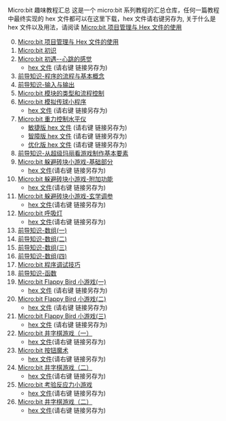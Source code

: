 Micro:bit 趣味教程汇总
这是一个 micro:bit 系列教程的汇总仓库，任何一篇教程中最终实现的 hex 文件都可以在这里下载，hex 文件请右键另存为, 关于什么是 hex 文件以及用法，请阅读 [Micro:bit 项目管理与 Hex 文件的使用](http://www.boydwang.com/2018/11/micro-bit-hex-files/)

0. [Micro:bit 项目管理与 Hex 文件的使用](http://www.boydwang.com/2018/11/micro-bit-hex-files/)
1. [Micro:bit 初识](http://www.boydwang.com/2018/09/microbit-meet/)
2. [Micro:bit 初遇--心跳的感觉](http://www.boydwang.com/2018/09/microbit-heartbeat/)
    + [hex 文件](https://raw.githubusercontent.com/ZhengkunWang/Microbit_Tutorial/master/hex_files/2-xintiao.hex) (请右键 链接另存为)
3. [前导知识-程序的流程与基本概念](http://www.boydwang.com/2018/09/workflows-and-basic-concept/)
4. [前导知识-输入与输出](http://www.boydwang.com/category/open-source-hardware/micro-bit/)
5. [Micro:bit 模块的类型和流程控制](http://www.boydwang.com/2018/09/modules-and-flows/)
6. [Micro:bit 模拟传球小程序](http://www.boydwang.com/2018/09/microbit-chuanqiu/)
    + [hex 文件](https://raw.githubusercontent.com/ZhengkunWang/Microbit_Tutorial/master/hex_files/6-chuanqiu.hex) (请右键 链接另存为)
7. [Micro:bit 重力控制水平仪](http://www.boydwang.com/2018/09/microbit-gravity-control/)
    + [敏捷版 hex 文件](https://raw.githubusercontent.com/ZhengkunWang/Microbit_Tutorial/master/hex_files/7-shuipingyi-minjie.hex)  (请右键 链接另存为)
    + [智障版 hex 文件](https://raw.githubusercontent.com/ZhengkunWang/Microbit_Tutorial/master/hex_files/7-shuipingyi-zhizhang.hex)  (请右键 链接另存为)
    + [优化版 hex 文件](https://raw.githubusercontent.com/ZhengkunWang/Microbit_Tutorial/master/hex_files/7-shuipingyi-youhua.hex)  (请右键 链接另存为)
8. [前导知识-从超级玛丽看游戏制作基本要素](http://www.boydwang.com/2018/09/game-element/)
9. [Micro:bit 躲避砖块小游戏-基础部分](http://www.boydwang.com/2018/10/micro-bit-duobizhuankuai-basic/)
    + [hex 文件](https://raw.githubusercontent.com/ZhengkunWang/Microbit_Tutorial/master/hex_files/9-duobi-jichu.hex)(请右键 链接另存为)
10. [Micro:bit 躲避砖块小游戏-附加功能](http://www.boydwang.com/2018/11/micro-bit-duobizhuankuai-extra/)
    + [hex 文件](https://raw.githubusercontent.com/ZhengkunWang/Microbit_Tutorial/master/hex_files/10-duobi-fujia.hex)(请右键 链接另存为)
11. [Micro:bit 躲避砖块小游戏-玄学调参](http://www.boydwang.com/2018/11/micro-bit-duobizhuankuai-tiaocan/)
    + [hex 文件](https://raw.githubusercontent.com/ZhengkunWang/Microbit_Tutorial/master/hex_files/11-duobi-tiaocan.hex)(请右键 链接另存为)
12. [Micro:bit 呼吸灯](http://www.boydwang.com/2018/12/microbit-huxideng/)
    + [hex 文件](https://raw.githubusercontent.com/ZhengkunWang/Microbit_Tutorial/master/hex_files/12-huxideng-simple.hex)(请右键 链接另存为)
13. [前导知识-数组(一)](http://www.boydwang.com/2019/01/array-part-one/)
14. [前导知识-数组(二)](http://www.boydwang.com/2019/01/array-part-two/)
15. [前导知识-数组(三)](http://www.boydwang.com/2019/01/array-part-three/)
16. [前导知识-数组(四)](http://www.boydwang.com/2019/01/array-part-four/)
17. [Micro:bit 程序调试技巧](https://www.boydwang.com/2019/02/microbit-debug/)
18. [前导知识-函数](https://www.boydwang.com/2019/03/han-shu/)
19. [Micro:bit Flappy Bird 小游戏(一)](https://www.boydwang.com/2019/06/microbit-flappy-bird-1/)
    + [hex 文件](https://raw.githubusercontent.com/ZhengkunWang/Microbit_Tutorial/master/hex_files/19-tiaoyue.hex) (请右键 链接另存为)
20. [Micro:bit Flappy Bird 小游戏(二)](https://www.boydwang.com/2019/06/microbit-flappy-bird-2/)
    + [hex 文件](https://raw.githubusercontent.com/ZhengkunWang/Microbit_Tutorial/master/hex_files/20-yidong.hex) (请右键 链接另存为)
21. [Micro:bit Flappy Bird 小游戏(三)](https://www.boydwang.com/2019/07/microbit-flappy-bird-3/)
    + [hex 文件](https://raw.githubusercontent.com/ZhengkunWang/Microbit_Tutorial/master/hex_files/21-wanzheng-fennudexiaoniao.hex) (请右键 链接另存为)
22. [Micro:bit 井字棋游戏（一）](https://www.boydwang.com/2019/11/microbit-jing-zi-qi-1/)
    + [hex 文件](https://raw.githubusercontent.com/ZhengkunWang/Microbit_Tutorial/master/hex_files/22-xo-1.hex)(请右键 链接另存为)
23. [Micro:bit 按钮魔术](https://www.boydwang.com/2019/11/microbit-button-magic/)
    + [hex 文件](https://raw.githubusercontent.com/ZhengkunWang/Microbit_Tutorial/master/hex_files/23-anniumoshu.hex)(请右键 链接另存为)
24. [Micro:bit 井字棋游戏（二）](https://www.boydwang.com/2019/11/microbit-jing-zi-qi-2/)
    + [hex 文件](https://raw.githubusercontent.com/ZhengkunWang/Microbit_Tutorial/master/hex_files/24-xo-2.hex)(请右键 链接另存为)
25. [Micro:bit 考验反应力小游戏](https://www.boydwang.com/2020/01/microbit-kao-yan-fan-ying-li/)
    + [hex 文件](https://raw.githubusercontent.com/ZhengkunWang/Microbit_Tutorial/master/hex_files/25-fanyingdakaoyan.hex)(请右键 链接另存为)
26. [Micro:bit 井字棋游戏（二）](https://www.boydwang.com/2020/01/microbit-jing-zi-qi-3/)
    + [hex 文件](https://raw.githubusercontent.com/ZhengkunWang/Microbit_Tutorial/master/hex_files/26-xo-3.hex)(请右键 链接另存为)
